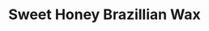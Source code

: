 ---
title: "Sweet Honey Brazillian Wax"
url: /charlotte/sweet-honey-brazillian-wax/
shop: beauty
---